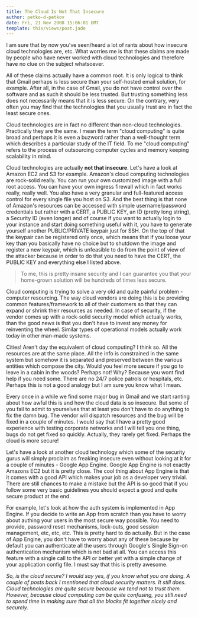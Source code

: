 ```yaml
---
title: The Cloud Is Not That Insecure
author: petko-d-petkov
date: Fri, 21 Nov 2008 15:06:01 GMT
template: this/views/post.jade
---
```


I am sure that by now you've seen/heard a lot of rants about how insecure cloud technologies are, etc. What worries me is that these claims are made by people who have never worked with cloud technologies and therefore have no clue on the subject whatsoever.

All of these claims actually have a common root. It is only logical to think that Gmail perhaps is less secure than your self-hosted email solution, for example. After all, in the case of Gmail, you do not have control over the software and as such it should be less trusted. But trusting something less does not necessarily means that it is less secure. On the contrary, very often you may find that the technologies that you usually trust are in fact the least secure ones.

Cloud technologies are in fact no different than non-cloud technologies. Practically they are the same. I mean the term "cloud computing" is quite broad and perhaps it is even a buzword rather than a well-thought term which describes a particular study of the IT field. To me "cloud computing" refers to the process of outsourcing computer cycles and memory keeping scalability in mind.

Cloud technologies are actually **not that insecure**. Let's have a look at Amazon EC2 and S3 for example. Amazon's cloud computing technologies are rock-solid really. You can run your own customized image with a full root access. You can have your own ingress firewall which in fact works really, really well. You also have a very granular and full-featured access control for every single file you host on S3. And the best thing is that none of Amazon's resources can be accessed with simple username/password credentials but rather with a CERT, a PUBLIC KEY, an ID (pretty long string), a Security ID (even longer) and of course if you want to actually login to your instance and start doing something useful with it, you have to generate yourself another PUBLIC/PRIVATE keypair just for SSH. On the top of that the keypair can be registered only once, which means that if you loose your key than you basically have no choice but to shutdown the image and register a new keypair, which is unfeasible to do from the point of view of the attacker because in order to do that you need to have the CERT, the PUBLIC KEY and everything else I listed above.

> To me, this is pretty insane security and I can guarantee you that your home-grown solution will be hundreds of times less secure.

Cloud computing is trying to solve a very old and quite painful problem - computer resourcing. The way cloud vendors are doing this is be providing common features/framework to all of their customers so that they can expand or shrink their resources as needed. In case of security, if the vendor comes up with a rock-solid security model which actually works, than the good news is that you don't have to invest any money for reinventing the wheel. Similar types of operational models actually work today in other man-made systems.

Cities! Aren't day the equivalent of cloud computing? I think so. All the resources are at the same place. All the info is constrained in the same system but somehow it is separated and preserved between the various entities which compose the city. Would you feel more secure if you go to leave in a cabin in the woods? Perhaps not! Why? Because you wont find help if you need some. There are no 24/7 police patrols or hospitals, etc. Perhaps this is not a good analogy but I am sure you know what I mean.

Every once in a while we find some major bug in Gmail and we start ranting about how awful this is and how the cloud data is so insecure. But some of you fail to admit to yourselves that at least you don't have to do anything to fix the damn bug. The vendor will dispatch resources and the bug will be fixed in a couple of minutes. I would say that I have a pretty good experience with testing corporate networks and I will tell you one thing, bugs do not get fixed so quickly. Actually, they rarely get fixed. Perhaps the cloud is more secure!

Let's have a look at another cloud technology which some of the security gurus will simply proclaim as freaking insecure even without looking at it for a couple of minutes - Google App Engine. Google App Engine is not exactly Amazons EC2 but it is pretty close. The cool thing about App Engine is that it comes with a good API which makes your job as a developer very trivial. There are still chances to make a mistake but the API is so good that if you follow some very basic guidelines you should expect a good and quite secure product at the end.

For example, let's look at how the auth system is implemented in App Engine. If you decide to write an App from scratch than you have to worry about authing your users in the most secure way possible. You need to provide, password reset mechanisms, lock-outs, good session management, etc, etc, etc. This is pretty hard to do actually. But in the case of App Engine, you don't have to worry about any of these because by default you can authenticate all the users through Google's Single Sign-on authentication mechanism which is not bad at all. You can access this feature with a single call to the API or better yet with a simple change of your application config file. I must say that this is pretty awesome.

_So, is the cloud secure? I would say yes, if you know what you are doing. A couple of posts back I mentioned that cloud security matters. It still does. Cloud technologies are quite secure because we tend not to trust them. However, because cloud computing can be quite confusing, you still need to spend time in making sure that all the blocks fit together nicely and securely._
